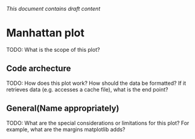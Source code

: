 _This document contains draft content_

# Manhattan plot
TODO: What is the scope of this plot?

## Code archecture
TODO: How does this plot work? How should the data be formatted? If it retrieves data (e.g. accesses a cache file), what is the end point?

## General(Name appropriately)
TODO: What are the special considerations or limitations for this plot? For example, what are the margins matplotlib adds? 